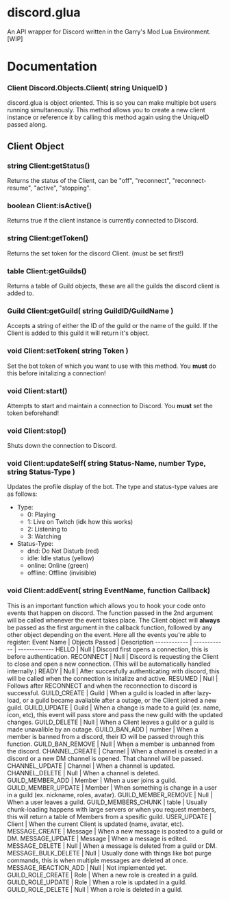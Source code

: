 # discord.glua
An API wrapper for Discord written in the Garry's Mod Lua Environment. [WIP]


# Documentation



### Client Discord.Objects.Client( string UniqueID )
discord.glua is object oriented. This is so you can make multiple bot users running simultaneously. This method allows you to create a new client instance or reference it by calling this method again using the UniqueID passed along.

## Client Object


### string Client:getStatus()
Returns the status of the Client, can be "off", "reconnect", "reconnect-resume", "active", "stopping".
### boolean Client:isActive()
Returns true if the client instance is currently connected to Discord.
### string Client:getToken()
Returns the set token for the discord Client. (must be set first!)
### table Client:getGuilds()
Returns a table of Guild objects, these are all the guilds the discord client is added to.
### Guild Client:getGuild( string GuildID/GuildName )
Accepts a string of either the ID of the guild or the name of the guild. If the Client is added to this guild it will return it's object.
### void Client:setToken( string Token )
Set the bot token of which you want to use with this method. You **must** do this before initalizing a connection!
### void Client:start()
Attempts to start and maintain a connection to Discord. You **must** set the token beforehand!
### void Client:stop()
Shuts down the connection to Discord.
### void Client:updateSelf( string Status-Name, number Type, string Status-Type )
Updates the profile display of the bot. The type and status-type values are as follows:
* Type:
  * 0: Playing
  * 1: Live on Twitch (idk how this works)
  * 2: Listening to
  * 3: Watching
* Status-Type:
  * dnd: Do Not Disturb (red)
  * idle: Idle status (yellow)
  * online: Online (green)
  * offline: Offline (invisible)
### void Client:addEvent( string EventName, function Callback)
This is an important function which allows you to hook your code onto events that happen on discord. The function passed in the 2nd argument will be called whenever the event takes place. The Client object will **always** be passed as the first argument in the callback function, followed by any other object depending on the event. Here all the events you're able to register:
Event Name | Objects Passed | Description
------------ | ------------ | -------------
HELLO | Null | Discord first opens a connection, this is before authentication.
RECONNECT | Null | Discord is requesting the Client to close and open a new connection. (This will be automatically handled internally.)
READY | Null | After succesfully authenticating with discord, this will be called when the connection is initalize and active.
RESUMED | Null | Follows after RECONNECT and when the reconnection to discord is successful.
GUILD_CREATE | Guild | When a guild is loaded in after lazy-load, or a guild became avaliable after a outage, or the Client joined a new guild. 
GUILD_UPDATE | Guild | When a change is made to a guild (ex. name, icon, etc), this event will pass store and pass the new guild with the updated changes.
GUILD_DELETE | Null | When a Client leaves a guild or a guild is made unavalible by an outage.
GUILD_BAN_ADD | number | When a member is banned from a discord, their ID will be passed through this function.
GUILD_BAN_REMOVE | Null | When a member is unbanned from the discord.
CHANNEL_CREATE | Channel | When a channel is created in a discord or a new DM channel is opened. That channel will be passed.
CHANNEL_UPDATE | Channel | When a channel is updated.
CHANNEL_DELETE | Null | When a channel is deleted.
GUILD_MEMBER_ADD | Member | When a user joins a guild.
GUILD_MEMBER_UPDATE | Member | When something is change in a user in a guild (ex. nickname, roles, avatar).
GUILD_MEMBER_REMOVE | Null | When a user leaves a guild.
GUILD_MEMBERS_CHUNK | table | Usually chunk-loading happens with large servers or when you request members, this will return a table of Members from a spesific guild.
USER_UPDATE | Client | When the current Client is updated (name, avatar, etc).
MESSAGE_CREATE | Message | When a new message is posted to a guild or DM.
MESSAGE_UPDATE | Message | When a message is edited.
MESSAGE_DELETE | Null | When a message is deleted from a guild or DM.
MESSAGE_BULK_DELETE | Null | Usually done with things like bot purge commands, this is when multiple messages are deleted at once.
MESSAGE_REACTION_ADD | Null | Not implemented yet.
GUILD_ROLE_CREATE | Role | When a new role is created in a guild.
GUILD_ROLE_UPDATE | Role | When a role is updated in a guild.
GUILD_ROLE_DELETE | Null | When a role is deleted in a guild.

